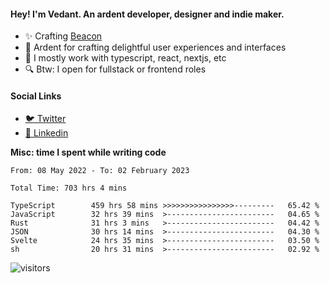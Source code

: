 #### Hey! I'm Vedant. An ardent developer, designer and indie maker.
- ✨ Crafting [Beacon](https://github.com/withbeacon/beacon)
- 💙 Ardent for crafting delightful user experiences and interfaces
- 🚀 I mostly work with typescript, react, nextjs, etc
- 🔍 Btw: I open for fullstack or frontend roles

#### Social Links
- [🐦 Twitter](https://twitter.com/vedantnn7)
- [💼 Linkedin](https://linkedin.com/in/vedant-nandwana)

**Misc: time I spent while writing code**
<!--START_SECTION:waka-->

```text
From: 08 May 2022 - To: 02 February 2023

Total Time: 703 hrs 4 mins

TypeScript        459 hrs 58 mins >>>>>>>>>>>>>>>>---------   65.42 %
JavaScript        32 hrs 39 mins  >------------------------   04.65 %
Rust              31 hrs 3 mins   >------------------------   04.42 %
JSON              30 hrs 14 mins  >------------------------   04.30 %
Svelte            24 hrs 35 mins  >------------------------   03.50 %
sh                20 hrs 31 mins  >------------------------   02.92 %
```

<!--END_SECTION:waka-->


<!--START_SECTION:activity-->
![visitors](https://visitor-badge.laobi.icu/badge?page_id=vedantnn71.vedantnn71)
<!--END_SECTION:activity-->

